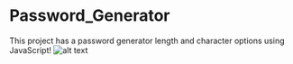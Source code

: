 # Password_Generator

This project has a password generator length and character options using JavaScript!
![alt text](https://user-images.githubusercontent.com/44274371/133860156-6ecaa049-a82b-4ed4-941f-354922490fe3.png)

